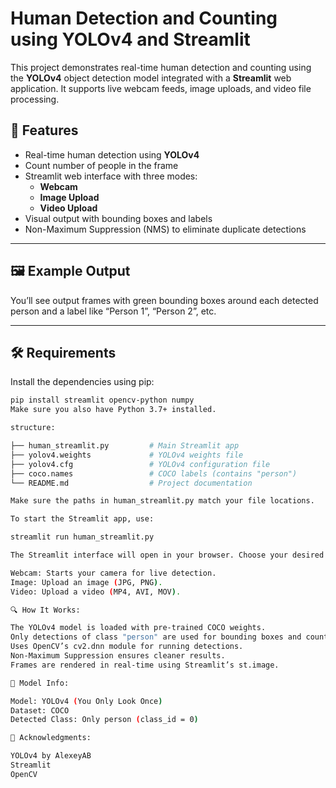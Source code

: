 # Human Detection and Counting using YOLOv4 and Streamlit

This project demonstrates real-time human detection and counting using the **YOLOv4** object detection model integrated with a **Streamlit** web application. It supports live webcam feeds, image uploads, and video file processing.

## 🚀 Features

- Real-time human detection using **YOLOv4**
- Count number of people in the frame
- Streamlit web interface with three modes:
  - **Webcam**
  - **Image Upload**
  - **Video Upload**
- Visual output with bounding boxes and labels
- Non-Maximum Suppression (NMS) to eliminate duplicate detections

---

## 🖼️ Example Output

You’ll see output frames with green bounding boxes around each detected person and a label like “Person 1”, “Person 2”, etc.

---

## 🛠️ Requirements

Install the dependencies using pip:

```bash
pip install streamlit opencv-python numpy
Make sure you also have Python 3.7+ installed.

structure:

├── human_streamlit.py         # Main Streamlit app
├── yolov4.weights             # YOLOv4 weights file
├── yolov4.cfg                 # YOLOv4 configuration file
├── coco.names                 # COCO labels (contains "person")
└── README.md                  # Project documentation

Make sure the paths in human_streamlit.py match your file locations.

To start the Streamlit app, use:

streamlit run human_streamlit.py

The Streamlit interface will open in your browser. Choose your desired input method from the sidebar:

Webcam: Starts your camera for live detection.
Image: Upload an image (JPG, PNG).
Video: Upload a video (MP4, AVI, MOV).

🔍 How It Works:

The YOLOv4 model is loaded with pre-trained COCO weights.
Only detections of class "person" are used for bounding boxes and counting.
Uses OpenCV’s cv2.dnn module for running detections.
Non-Maximum Suppression ensures cleaner results.
Frames are rendered in real-time using Streamlit’s st.image.

🧠 Model Info:

Model: YOLOv4 (You Only Look Once)
Dataset: COCO
Detected Class: Only person (class_id = 0)

🙌 Acknowledgments:

YOLOv4 by AlexeyAB
Streamlit
OpenCV
